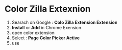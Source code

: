 <h1> Color Zilla Extexnion</h1>

<ol>
<li> Searach on Google : <b>Colo Zilla Extension Extension</b> </li>
<li>  <b>Install</b> or <b>Add</b> in Chrome Exension </li>
<li>  open color extension</li>
<li>  Select : <b>Page Color Picker Active</b></li>
<li>  use</b></li>


</ol>